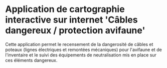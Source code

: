 # Application de cartographie interactive sur internet 'Câbles dangereux / protection avifaune'

Cette application permet le recensement de la dangerosité de câbles et poteaux (lignes électriques et remontées
mécaniques)  pour l'avifaune et de l'inventaire et le suivi des équipements de neutralisation mis en
place sur ces éléments dangereux.
